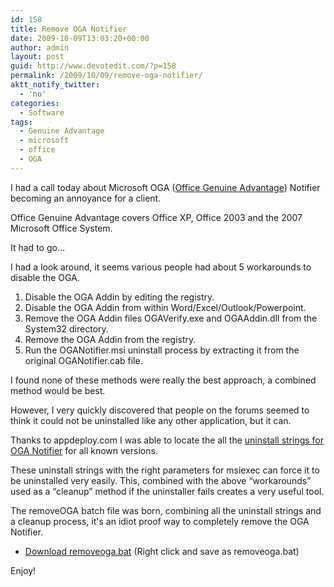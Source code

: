 ```yaml
---
id: 158
title: Remove OGA Notifier
date: 2009-10-09T13:03:20+00:00
author: admin
layout: post
guid: http://www.devotedit.com/?p=158
permalink: /2009/10/09/remove-oga-notifier/
aktt_notify_twitter:
  - 'no'
categories:
  - Software
tags:
  - Genuine Advantage
  - microsoft
  - office
  - OGA
---
```

I had a call today about Microsoft OGA ([Office Genuine Advantage](http://en.wikipedia.org/wiki/Office_Genuine_Advantage)) Notifier becoming an annoyance for a client.

Office Genuine Advantage covers Office XP, Office 2003 and the 2007 Microsoft Office System.

It had to go&#8230;

<!--more-->I had a look around, it seems various people had about 5 workarounds to disable the OGA.

  1. Disable the OGA Addin by editing the registry.
  2. Disable the OGA Addin from within Word/Excel/Outlook/Powerpoint.
  3. Remove the OGA Addin files OGAVerify.exe and OGAAddin.dll from the System32 directory.
  4. Remove the OGA Addin from the registry.
  5. Run the OGANotifier.msi uninstall process by extracting it from the original OGANotifier.cab file.

I found none of these methods were really the best approach, a combined method would be best.

However, I very quickly discovered that people on the forums seemed to think it could not be uninstalled like any other application, but it can.

Thanks to appdeploy.com I was able to locate the all the [uninstall strings for OGA Notifier](http://www.appdeploy.com/software/browse.asp?k=OGA%20Notifier) for all known versions.

These uninstall strings with the right parameters for msiexec can force it to be uninstalled very easily. This, combined with the above &#8220;workarounds&#8221; used as a &#8220;cleanup&#8221; method if the uninstaller fails creates a very useful tool.

The removeOGA batch file was born, combining all the uninstall strings and a cleanup process, it's an idiot proof way to completely remove the OGA Notifier.

  * [Download removeoga.bat](http://hm2k.googlecode.com/svn/trunk/code/batch/removeoga.bat) (Right click and save as removeoga.bat)

Enjoy!